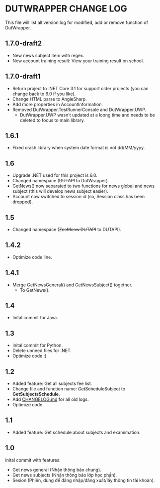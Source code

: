 # DUTWRAPPER CHANGE LOG

This file will list all version log for modified, add or remove function of DutWrapper.

## 1.7.0-draft2
- New news subject item with regex.
- New account training result: View your training result on school.

## 1.7.0-draft1
- Return project to .NET Core 3.1 for support older projects (you can change back to 6.0 if you like).
- Change HTML parse to AngleSharp.
- Add more properties in AccountInformation.
- Removed DutWrapper.TestRunnerConsole and DutWrapper.UWP.
  - DutWrapper.UWP wasn't updated at a loong time and needs to be deleted to focus to main library.

## 1.6.1
- Fixed crash library when system date format is not dd/MM/yyyy.

## 1.6
- Upgrade .NET used for this project is 6.0.
- Changed namespace (~~DUTAPI~~ to DutWrapper).
- GetNews() now separated to two functions for news global and news subject (this will develop news subject easier).
- Account now switched to session id (so, Session class has been dropped).

## 1.5
- Changed namespace (~~ZoeMeow.DUTAPI~~ to DUTAPI).

## 1.4.2
- Optimize code line.

## 1.4.1
- Merge GetNewsGeneral() and GetNewsSubject() together.
  - To GetNews().

## 1.4
- Inital commit for Java.

## 1.3

- Inital commit for Python.
- Delete unneed files for .NET.
- Optimize code :)

## 1.2
- Added feature: Get all subjects fee list.
- Change file and function name: ~~GetScheduleSubject~~ to **GetSubjectsSchedule**.
- Add [CHANGELOG.md](CHANGELOG.md) for all old logs.
- Optimize code.

## 1.1
- Added feature: Get schedule about subjects and examimation.

## 1.0
Inital commit with features:
- Get news general (Nhận thông báo chung).
- Get news subjects (Nhận thông báo lớp học phần).
- Sesion (Phiên, dùng để đăng nhập/đăng xuất/lấy thông tin tài khoản).
